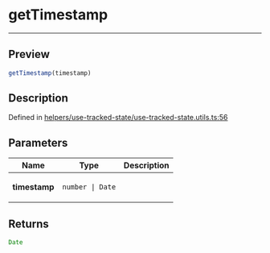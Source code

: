 
      
# getTimestamp

<div class="api-docs__separator" data-reactroot="">

---

</div><div class="api-docs__section">

## Preview

</div><div class="api-docs__preview fn">

```ts
getTimestamp(timestamp)
```

</div><div class="api-docs__section">

## Description

</div><div class="api-docs__description"><span class="api-docs__do-not-parse">



</span></div><div class="api-docs__definition">

Defined in [helpers/use-tracked-state/use-tracked-state.utils.ts:56](https://github.com/BetterTyped/hyper-fetch/blob/1a97772c/packages/react/src/helpers/use-tracked-state/use-tracked-state.utils.ts#L56)

</div><div class="api-docs__section">

## Parameters

</div><div class="api-docs__parameters"><table><thead><tr><th>Name</th><th>Type</th><th>Description</th></tr></thead><tbody><tr param-data="timestamp"><td>

**timestamp**

</td><td>

`number | Date`

</td><td>



</td></tr></tbody></table></div><div class="api-docs__section">

## Returns

</div><div class="api-docs__returns">

```ts
Date
```

</div>